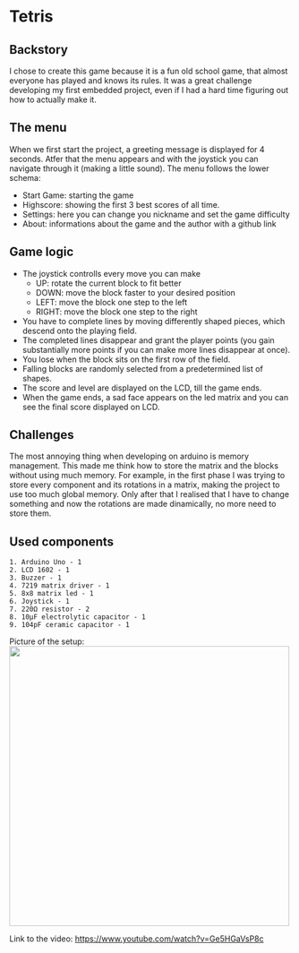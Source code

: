 # Tetris

## Backstory
I chose to create this game because it is a fun old school game, that almost everyone has played and knows its rules. It was a great challenge developing my first embedded project, even if I had a hard time figuring out how to actually make it.

## The menu
When we first start the project, a greeting message is displayed for 4 seconds. Atfer that the menu appears and with the joystick you can navigate through it (making a little sound). The menu follows the lower schema:
  - Start Game: starting the game
  - Highscore: showing the first 3 best scores of all time.
  - Settings: here you can change you nickname and set the game difficulty
  - About: informations about the game and the author with a github link 

## Game logic
- The joystick controlls every move you can make
    - UP: rotate the current block to fit better
    - DOWN: move the block faster to your desired position
    - LEFT: move the block one step to the left
    - RIGHT: move the block one step to the right
- You have to complete lines by moving differently shaped pieces, which descend onto the playing field. 
- The completed lines disappear and grant the player points (you gain substantially more points if you can make more lines disappear at once).
- You lose when the block sits on the first row of the field.
- Falling blocks are randomly selected from a predetermined list of shapes.
- The score and level are displayed on the LCD, till the game ends.
- When the game ends, a sad face appears on the led matrix and you can see the final score displayed on LCD.

## Challenges
The most annoying thing when developing on arduino is memory management. This made me think how to store the matrix and the blocks without using much memory. For example, in the first phase I was trying to store every component and its rotations in a matrix, making the project to use too much global memory. Only after that I realised that I have to change something and now the rotations are made dinamically, no more need to store them.

## Used components
```
1. Arduino Uno - 1
2. LCD 1602 - 1
3. Buzzer - 1
4. 7219 matrix driver - 1
5. 8x8 matrix led - 1
6. Joystick - 1
7. 220Ω resistor - 2
8. 10μF electrolytic capacitor - 1
9. 104pF ceramic capacitor - 1
```

Picture of the setup:<br>
<img src="https://github.com/Coakaze/Tetris-ArduinoGame/blob/main/third%20phase.jpg" width="500">

Link to the video: https://www.youtube.com/watch?v=Ge5HGaVsP8c
